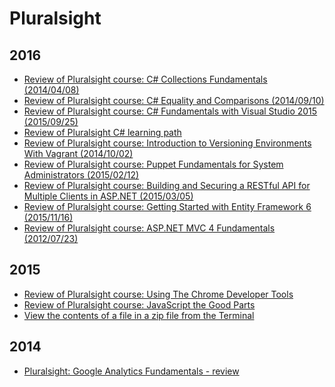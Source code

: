 Pluralsight
===========
2016
----
* [Review of Pluralsight course: C# Collections Fundamentals (2014/04/08)](blog/2016/07/pluralsight-c-sharp-collections-fundamentals-2014-04-08.md)
* [Review of Pluralsight course: C# Equality and Comparisons (2014/09/10)](blog/2016/07/pluralsight-c-sharp-equality-and-comparisons-2014-09-10.md)
* [Review of Pluralsight course: C# Fundamentals with Visual Studio 2015 (2015/09/25)](blog/2016/07/pluralsight-c-sharp-fundamentals-with-visual-studio-2015-2015-09-25.md)
* [Review of Pluralsight C# learning path](blog/2016/07/pluralsight-c-sharp-learning-path.md)
* [Review of Pluralsight course: Introduction to Versioning Environments With Vagrant (2014/10/02)](blog/2016/07/pluralsight-introduction-to-versioning-environments-with-vagrant-2014-10-02.md)
* [Review of Pluralsight course: Puppet Fundamentals for System Administrators (2015/02/12)](blog/2016/07/pluralsight-puppet-fundamentals-for-system-administrators-2015-02-12.md)
* [Review of Pluralsight course: Building and Securing a RESTful API for Multiple Clients in ASP.NET (2015/03/05)](blog/2016/05/pluralsight-building-and-securing-a-restful-api-for-multiple-clients-in-aspdotnet-2015-03-05.md)
* [Review of Pluralsight course: Getting Started with Entity Framework 6 (2015/11/16)](blog/2016/05/pluralsight-getting-started-with-entity-framework-6-2015-11-16.md)
* [Review of Pluralsight course: ASP.NET MVC 4 Fundamentals (2012/07/23)](blog/2016/05/pluralsight-aspdotnet-mvc-4-fundamentals-2012-07-23.md)

2015
----
* [Review of Pluralsight course: Using The Chrome Developer Tools](blog/2015/09/pluralsight-using-the-chrome-developer-tools.md)
* [Review of Pluralsight course: JavaScript the Good Parts](blog/2015/08/javascript-good-parts.md)
* [View the contents of a file in a zip file from the Terminal](blog/2015/07/bash-view-file-in-zip.md)

2014
----
* [Pluralsight: Google Analytics Fundamentals - review](blog/2014/05/pluralsight-google-analytics-fundamentals.md)
